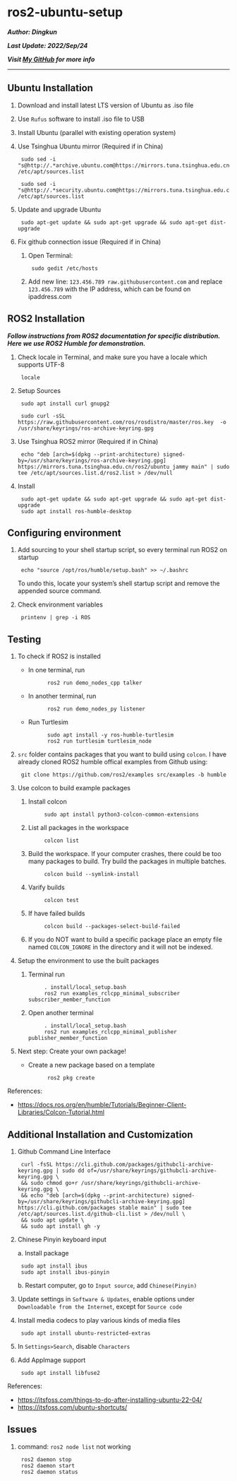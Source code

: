 # ros2-ubuntu-setup

***Author: Dingkun***

***Last Update:  2022/Sep/24***

***Visit [My GitHub](https://github.com/oct19) for more info***

---

## Ubuntu Installation

1. Download and install latest LTS version of Ubuntu as .iso file
2. Use `Rufus` software to install .iso file to USB
3. Install Ubuntu (parallel with existing operation system)
4. Use Tsinghua Ubuntu mirror (Required if in China)

        sudo sed -i "s@http://.*archive.ubuntu.com@https://mirrors.tuna.tsinghua.edu.cn@g" /etc/apt/sources.list

        sudo sed -i "s@http://.*security.ubuntu.com@https://mirrors.tuna.tsinghua.edu.cn@g" /etc/apt/sources.list

5. Update and upgrade Ubuntu

        sudo apt-get update && sudo apt-get upgrade && sudo apt-get dist-upgrade

6. Fix github connection issue (Required if in China)

    1. Open Terminal:

            sudo gedit /etc/hosts

    2. Add new line: `123.456.789 raw.githubusercontent.com` and replace `123.456.789` with the IP address, which can be found on ipaddress.com

## ROS2 Installation

***Follow instructions from ROS2 documentation for specific distribution. Here we use ROS2 Humble for demonstration.***

1. Check locale in Terminal, and make sure you have a locale which supports UTF-8

        locale

2. Setup Sources

        sudo apt install curl gnupg2

        sudo curl -sSL https://raw.githubusercontent.com/ros/rosdistro/master/ros.key  -o /usr/share/keyrings/ros-archive-keyring.gpg

3. Use Tsinghua ROS2 mirror (Required if in China)

        echo "deb [arch=$(dpkg --print-architecture) signed-by=/usr/share/keyrings/ros-archive-keyring.gpg] https://mirrors.tuna.tsinghua.edu.cn/ros2/ubuntu jammy main" | sudo tee /etc/apt/sources.list.d/ros2.list > /dev/null

4. Install

        sudo apt-get update && sudo apt-get upgrade && sudo apt-get dist-upgrade
        sudo apt install ros-humble-desktop

## Configuring environment

1. Add sourcing to your shell startup script, so every terminal run ROS2 on startup

        echo "source /opt/ros/humble/setup.bash" >> ~/.bashrc

    To undo this, locate your system’s shell startup script and remove the appended source command.

2. Check environment variables

        printenv | grep -i ROS

## Testing

1. To check if ROS2 is installed

    - In one terminal, run

                ros2 run demo_nodes_cpp talker

    - In another terminal, run

                ros2 run demo_nodes_py listener

    - Run Turtlesim

                sudo apt install -y ros-humble-turtlesim
                ros2 run turtlesim turtlesim_node

2. `src` folder contains packages that you want to build using `colcon`. I have already cloned ROS2 humble offical examples from Github using:

        git clone https://github.com/ros2/examples src/examples -b humble

3. Use colcon to build example packages

    1. Install colcon

                sudo apt install python3-colcon-common-extensions

    2. List all packages in the workspace

                colcon list

    3. Build the workspace. If your computer crashes, there could be too many packages to build. Try build the packages in multiple batches.

                colcon build --symlink-install

    4. Varify builds

                colcon test

    5. If have failed builds

                colcon build --packages-select-build-failed

    6. If you do NOT want to build a specific package place an empty file named `COLCON_IGNORE` in the directory and it will not be indexed.

4. Setup the environment to use the built packages

    1. Terminal run

                . install/local_setup.bash
                ros2 run examples_rclcpp_minimal_subscriber subscriber_member_function

    2. Open another terminal

                . install/local_setup.bash
                ros2 run examples_rclcpp_minimal_publisher publisher_member_function

5. Next step: Create your own package!

    - Create a new package based on a template

                ros2 pkg create

References:

- <https://docs.ros.org/en/humble/Tutorials/Beginner-Client-Libraries/Colcon-Tutorial.html>

## Additional Installation and Customization

1. Github Command Line Interface

        curl -fsSL https://cli.github.com/packages/githubcli-archive-keyring.gpg | sudo dd of=/usr/share/keyrings/githubcli-archive-keyring.gpg \
        && sudo chmod go+r /usr/share/keyrings/githubcli-archive-keyring.gpg \
        && echo "deb [arch=$(dpkg --print-architecture) signed-by=/usr/share/keyrings/githubcli-archive-keyring.gpg] https://cli.github.com/packages stable main" | sudo tee /etc/apt/sources.list.d/github-cli.list > /dev/null \
        && sudo apt update \
        && sudo apt install gh -y

2. Chinese Pinyin keyboard input

    a. Install package

        sudo apt install ibus
        sudo apt install ibus-pinyin

    b. Restart computer, go to `Input source`, add `Chinese(Pinyin)`

3. Update settings in `Software & Updates`, enable options under `Downloadable from the Internet`, except for `Source code`

4. Install media codecs to play various kinds of media files

        sudo apt install ubuntu-restricted-extras

5. In `Settings>Search`, disable `Characters`

6. Add AppImage support

        sudo apt install libfuse2

References:

- <https://itsfoss.com/things-to-do-after-installing-ubuntu-22-04/>
- <https://itsfoss.com/ubuntu-shortcuts/>

## Issues

1. command: `ros2 node list` not working

        ros2 daemon stop
        ros2 daemon start
        ros2 daemon status

